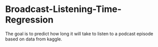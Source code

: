 # Broadcast-Listening-Time-Regression
The goal is to predict how long it will take to listen to a podcast episode based on data from kaggle.
